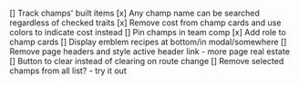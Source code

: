 [] Track champs' built items
[x] Any champ name can be searched regardless of checked traits
[x] Remove cost from champ cards and use colors to indicate cost instead
[] Pin champs in team comp
[x] Add role to champ cards
[] Display emblem recipes at bottom/in modal/somewhere
[] Remove page headers and style active header link - more page real estate
[] Button to clear instead of clearing on route change
[] Remove selected champs from all list? - try it out
